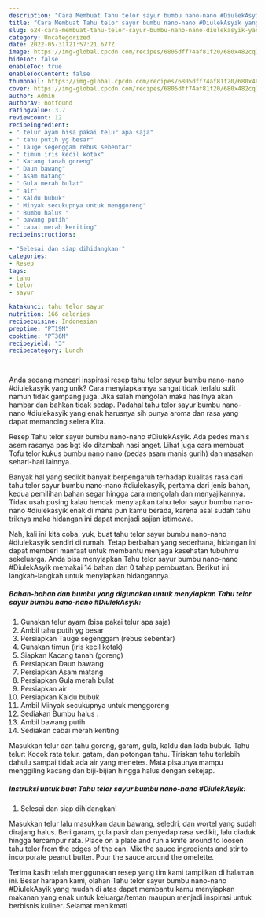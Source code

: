 ```yaml
---
description: "Cara Membuat Tahu telor sayur bumbu nano-nano #DiulekAsyik yang Enak"
title: "Cara Membuat Tahu telor sayur bumbu nano-nano #DiulekAsyik yang Enak"
slug: 624-cara-membuat-tahu-telor-sayur-bumbu-nano-nano-diulekasyik-yang-enak
category: Uncategorized
date: 2022-05-31T21:57:21.677Z
image: https://img-global.cpcdn.com/recipes/6805dff74af81f20/680x482cq70/tahu-telor-sayur-bumbu-nano-nano-diulekasyik-foto-resep-utama.jpg
hideToc: false
enableToc: true
enableTocContent: false
thumbnail: https://img-global.cpcdn.com/recipes/6805dff74af81f20/680x482cq70/tahu-telor-sayur-bumbu-nano-nano-diulekasyik-foto-resep-utama.jpg
cover: https://img-global.cpcdn.com/recipes/6805dff74af81f20/680x482cq70/tahu-telor-sayur-bumbu-nano-nano-diulekasyik-foto-resep-utama.jpg
author: Admin
authorAv: notfound
ratingvalue: 3.7
reviewcount: 12
recipeingredient:
- " telur ayam bisa pakai telur apa saja"
- " tahu putih yg besar"
- " Tauge segenggam rebus sebentar"
- " timun iris kecil kotak"
- " Kacang tanah goreng"
- " Daun bawang"
- " Asam matang"
- " Gula merah bulat"
- " air"
- " Kaldu bubuk"
- " Minyak secukupnya untuk menggoreng"
- " Bumbu halus "
- " bawang putih"
- " cabai merah keriting"
recipeinstructions:

- "Selesai dan siap dihidangkan!"
categories:
- Resep
tags:
- tahu
- telor
- sayur

katakunci: tahu telor sayur 
nutrition: 166 calories
recipecuisine: Indonesian
preptime: "PT19M"
cooktime: "PT36M"
recipeyield: "3"
recipecategory: Lunch

---
```





Anda sedang mencari inspirasi resep tahu telor sayur bumbu nano-nano #diulekasyik yang unik? Cara menyiapkannya sangat tidak terlalu sulit namun tidak gampang juga. Jika salah mengolah maka hasilnya akan hambar dan bahkan tidak sedap. Padahal tahu telor sayur bumbu nano-nano #diulekasyik yang enak harusnya sih punya aroma dan rasa yang dapat memancing selera Kita.





Resep Tahu telor sayur bumbu nano-nano #DiulekAsyik. Ada pedes manis asem rasanya pas bgt klo ditambah nasi anget. Lihat juga cara membuat Tofu telor kukus bumbu nano nano (pedas asam manis gurih) dan masakan sehari-hari lainnya.

Banyak hal yang sedikit banyak berpengaruh terhadap kualitas rasa dari tahu telor sayur bumbu nano-nano #diulekasyik, pertama dari jenis bahan, kedua pemilihan bahan segar hingga cara mengolah dan menyajikannya. Tidak usah pusing kalau hendak menyiapkan tahu telor sayur bumbu nano-nano #diulekasyik enak di mana pun kamu berada, karena asal sudah tahu triknya maka hidangan ini dapat menjadi sajian istimewa.






Nah, kali ini kita coba, yuk, buat tahu telor sayur bumbu nano-nano #diulekasyik sendiri di rumah. Tetap berbahan yang sederhana, hidangan ini dapat memberi manfaat untuk membantu menjaga kesehatan tubuhmu sekeluarga. Anda bisa menyiapkan Tahu telor sayur bumbu nano-nano #DiulekAsyik memakai 14 bahan dan 0 tahap pembuatan. Berikut ini langkah-langkah untuk menyiapkan hidangannya.

<!--inarticleads1-->

##### Bahan-bahan dan bumbu yang digunakan untuk menyiapkan Tahu telor sayur bumbu nano-nano #DiulekAsyik:

1. Gunakan  telur ayam (bisa pakai telur apa saja)
1. Ambil  tahu putih yg besar
1. Persiapkan  Tauge segenggam (rebus sebentar)
1. Gunakan  timun (iris kecil kotak)
1. Siapkan  Kacang tanah (goreng)
1. Persiapkan  Daun bawang
1. Persiapkan  Asam matang
1. Persiapkan  Gula merah bulat
1. Persiapkan  air
1. Persiapkan  Kaldu bubuk
1. Ambil  Minyak secukupnya untuk menggoreng
1. Sediakan  Bumbu halus :
1. Ambil  bawang putih
1. Sediakan  cabai merah keriting


Masukkan telur dan tahu goreng, garam, gula, kaldu dan lada bubuk. Tahu telur: Kocok rata telur, gatam, dan potongan tahu. Tiriskan tahu terlebih dahulu sampai tidak ada air yang menetes. Mata pisaunya mampu menggiling kacang dan biji-bijian hingga halus dengan sekejap. 

<!--inarticleads2-->

##### Instruksi untuk buat Tahu telor sayur bumbu nano-nano #DiulekAsyik:


1. Selesai dan siap dihidangkan!

Masukkan telur lalu masukkan daun bawang, seledri, dan wortel yang sudah dirajang halus. Beri garam, gula pasir dan penyedap rasa sedikit, lalu diaduk hingga tercampur rata. Place on a plate and run a knife around to loosen tahu telor from the edges of the can. Mix the sauce ingredients and stir to incorporate peanut butter. Pour the sauce around the omelette. 

Terima kasih telah menggunakan resep yang tim kami tampilkan di halaman ini. Besar harapan kami, olahan Tahu telor sayur bumbu nano-nano #DiulekAsyik yang mudah di atas dapat membantu kamu menyiapkan makanan yang enak untuk keluarga/teman maupun menjadi inspirasi untuk berbisnis kuliner. Selamat menikmati
